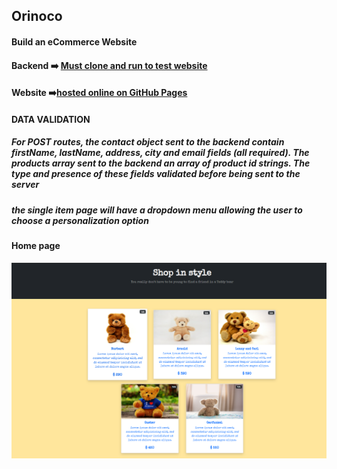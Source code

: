 ## Orinoco

#### Build an eCommerce Website

#### Backend ➡️ [Must clone and run to test website](https://github.com/OpenClassrooms-Student-Center/JWDP5)

#### Website ➡️[hosted online on GitHub Pages](https://shandean.github.io/Orinoco/)

#### DATA VALIDATION

##### For POST routes, the contact object sent to the backend contain firstName, lastName, address, city and email fields (all required). The products array sent to the backend an array of product id strings. The type and presence of these fields validated before being sent to the server

##### the single item page will have a dropdown menu allowing the user to choose a personalization option

#### Home page

 <img src="image\home page.png" alt="Orinoco home page screenshot" />
